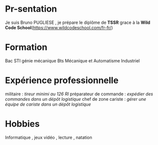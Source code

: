 







# Pr-sentation
Je suis Bruno PUGLIESE , je prépare le diplôme de **TSSR** grace à la **Wild Code School**(https://www.wildcodeschool.com/fr-fr/)
# Formation
Bac STI génie mécanique
Bts Mécanique et Automatisme Industriel
# Expérience professionnelle
militaire : _tireur minimi au 126 RI_
préparateur de commande : _expédier des commandes dans un dépôt logistique_
chef de zone cariste : _gérer une équipe de cariste dans un dépôt logistique_
# Hobbies
Informatique , jeux vidéo , lecture , natation
